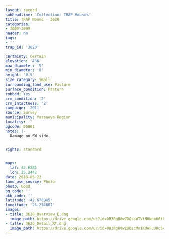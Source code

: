 ```yaml
---
layout: record
subheadline: 'Collection: TRAP Mounds'
title: TRAP Mound - 3620
categories:
- 3000-3999
header: no
tags:
- ''
trap_id: '3620'

certainty: Certain
elevation: '436'
max_diameter: '9'
min_diameter: '8'
height: '0.5'
size_category: Small
surrounding_land_use: Pasture
surface_condition: Pasture
robbed: Yes
crm_condition: '2'
crm_intactness: '2'
campaign: '2011'
source: Survey
municipality: Yasenovo Region
locality: ''
bgcode: DS001
notes: |-
  Damage on SW side.


rights: standard


maps:
  lat: 42.6285
  lon: 25.2442
date: 2018-05-22
land_use_source: Photo
photo: Good
bg_code: ''
akb_code: ''
latitude: '42.678985'
longitude: '25.234687'
images:
- title: 3620_Overview_E.dng
  image_path: https://drive.google.com/uc?id=0B3Rg88wZDQscWTVtN0NneU0tR00
- title: 3620_Detail_RT.dng
  image_path: https://drive.google.com/uc?id=0B3Rg88wZDQscMm1KUWFuUHc5cEE
---
```

